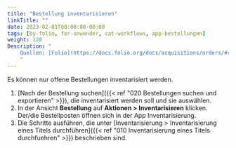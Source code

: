 ```yaml
---
title: "Bestellung inventarisieren"
linkTitle: ""
date: 2023-02-01T00:00:00-00:00
tags: [by-folio, for-anwender, cat-workflows, app-bestellungen]
weight: 120
Description: "
    Quellen: [Folio](https://docs.folio.org/docs/acquisitions/orders/#receiving-an-order ) & [GBV](https://info.gbv.de/display/FOLIOGBVEXTERN/Folio:+Bestellung+inventarisieren)
    "
---
```


Es können nur offene Bestellungen inventarisiert werden.

1.  [Nach der Bestellung suchen]({{< ref "020 Bestellungen suchen und exportieren" >}}), die inventarisiert werden soll und sie auswählen.
2.  In der Ansicht **Bestellung** auf **Aktionen > Inventarisieren** klicken. Der/die Bestellposten öffnen sich in der App Inventarisierung.
3.  Die Schritte ausführen, die unter [Inventarisierung > Inventarisierung eines Titels durchführen]({{< ref "010 Inventarisierung eines Titels durchfuehren" >}}) beschrieben sind.
